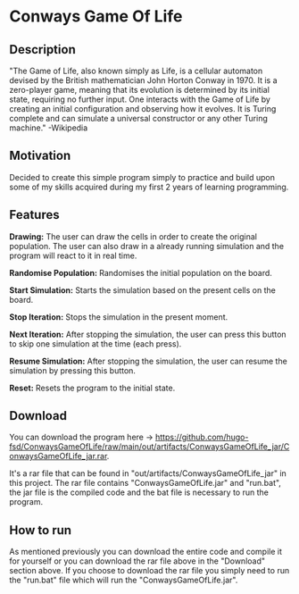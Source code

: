 # Conways Game Of Life

## Description

"The Game of Life, also known simply as Life, is a cellular automaton devised by the British mathematician John Horton Conway in 1970. It is a zero-player game, meaning that its evolution is determined by its initial state, requiring no further input. One interacts with the Game of Life by creating an initial configuration and observing how it evolves. It is Turing complete and can simulate a universal constructor or any other Turing machine." -Wikipedia


## Motivation

Decided to create this simple program simply to practice and build upon some of my skills acquired during my first 2 years of learning programming.


## Features

**Drawing:** The user can draw the cells in order to create the original population. The user can also draw in a already running simulation and the program will react to it in real time.

**Randomise Population:** Randomises the initial population on the board.

**Start Simulation:** Starts the simulation based on the present cells on the board.

**Stop Iteration:** Stops the simulation in the present moment.

**Next Iteration:** After stopping the simulation, the user can press this button to skip one simulation at the time (each press).

**Resume Simulation:** After stopping the simulation, the user can resume the simulation by pressing this button.

**Reset:** Resets the program to the initial state. 


## Download

You can download the program here -> https://github.com/hugo-fsd/ConwaysGameOfLife/raw/main/out/artifacts/ConwaysGameOfLife_jar/ConwaysGameOfLife_jar.rar.

It's a rar file that can be found in  "out/artifacts/ConwaysGameOfLife_jar" in this project. The rar file contains "ConwaysGameOfLife.jar" and "run.bat", the jar file is the compiled code and the bat file is necessary to run the program.

## How to run

As mentioned previously you can download the entire code and compile it for yourself or you can download the rar file above in the "Download" section above. If you choose to download the rar file you simply need to run the "run.bat" file which will run the "ConwaysGameOfLife.jar".
